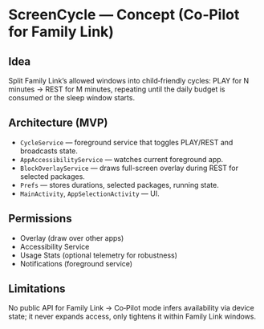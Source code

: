 # ScreenCycle — Concept (Co‑Pilot for Family Link)

## Idea
Split Family Link’s allowed windows into child‑friendly cycles: PLAY for N minutes → REST for M minutes, repeating until the daily budget is consumed or the sleep window starts.

## Architecture (MVP)
- `CycleService` — foreground service that toggles PLAY/REST and broadcasts state.
- `AppAccessibilityService` — watches current foreground app.
- `BlockOverlayService` — draws full-screen overlay during REST for selected packages.
- `Prefs` — stores durations, selected packages, running state.
- `MainActivity`, `AppSelectionActivity` — UI.

## Permissions
- Overlay (draw over other apps)
- Accessibility Service
- Usage Stats (optional telemetry for robustness)
- Notifications (foreground service)

## Limitations
No public API for Family Link → Co‑Pilot mode infers availability via device state; it never expands access, only tightens it within Family Link windows.
